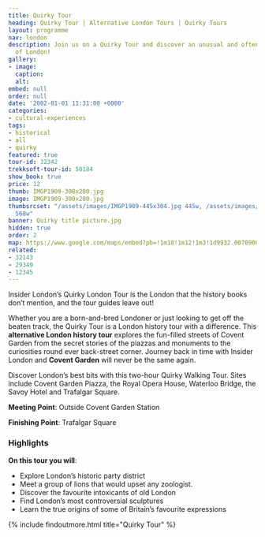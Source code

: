 ```yaml
---
title: Quirky Tour
heading: Quirky Tour | Alternative London Tours | Quirky Tours
layout: programme
nav: london
description: Join us on a Quirky Tour and discover an unusual and often unseen side
  of London!
gallery:
- image:
  caption:
  alt:
embed: null
order: null
date: '2002-01-01 11:31:00 +0000'
categories:
- cultural-experiences
tags:
- historical
- all
- quirky
featured: true
tour-id: 32342
trekksoft-tour-id: 50184
show_book: true
price: 12
thumb: IMGP1909-300x200.jpg
image: IMGP1909-300x200.jpg
thumbsrcset: "/assets/images/IMGP1909-445x304.jpg 445w, /assets/images/IMGP1909-568x388.jpg
  568w"
banner: Quirky title picture.jpg
hidden: true
order: 2
map: https://www.google.com/maps/embed?pb=!1m18!1m12!1m3!1d9932.007090001796!2d-0.12702783599357304!3d51.513183477127704!2m3!1f0!2f0!3f0!3m2!1i1024!2i768!4f13.1!3m3!1m2!1s0x487604cc9188694f%3A0x388b51ab073ca62!2sCovent+Garden!5e0!3m2!1sen!2s!4v1431588532795
related:
- 32143
- 29349
- 12345
---
```


Insider London’s Quirky London Tour is the London that the history books don’t mention, and the tour guides leave out!

Whether you are a born-and-bred Londoner or just looking to get off the beaten track, the Quirky Tour is a London history tour with a difference. This **alternative London history tour** explores the fun-filled streets of Covent Garden from the secret stories of the piazzas and monuments to the curiosities round ever back-street corner. Journey back in time with Insider London and **Covent Garden** will never be the same again.

Discover London’s best bits with this two-hour Quirky Walking Tour. Sites include Covent Garden Piazza, the Royal Opera House, Waterloo Bridge, the Savoy Hotel and Trafalgar Square.

**Meeting Point**: Outside Covent Garden Station

**Finishing Point**: Trafalgar Square

### Highlights

**On this tour you will**:

* Explore London’s historic party district
* Meet a group of lions that would upset any zoologist.
* Discover the favourite intoxicants of old London
* Find London’s most controversial sculptures
* Learn the true origins of some of Britain’s favourite expressions

{% include findoutmore.html title="Quirky Tour" %}
